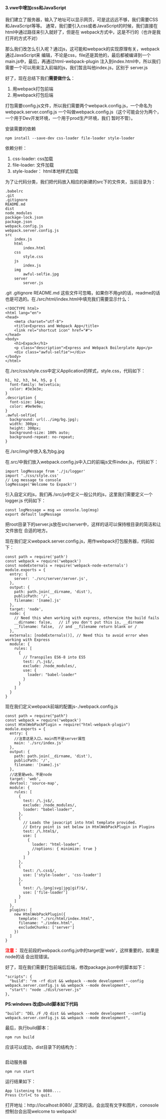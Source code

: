 #### 3.vwe中增加css和JavaScript ####
我们建立了服务器，输入了地址可以显示网页，可是这远远不够，我们需要CSS和JavaScript等等。
通常，我们要引入css或者JavaScript的时候，我们直接在html中通过路径来引入就好了，但是在
webpack方式中，这是不行的（也许是我打开的方式不对）

那么我们改怎么引入呢？通过js，这可能和webpack的实现原理有关，webpack通过JavaScript来
编辑，不论是css，file还是其他的，最后都被编译到一个main.js中，最后，再通过html-webpack-plugin
注入到index.html中，所以我们需要一个可以用来注入前端的js，我们暂且叫他index.js，区别于
server.js

好了，现在总结下我们**需要做什么**：
1. 用webpack打包前端
2. 用webpack打包后端

打包需要config.js文件，所以我们需要两个webpack.config.js，一个命名为webpack.server.config.js
一个叫做webpack.config.js（这个可能会分为两个，一个用于Dev开发环境，一个用于prod生产环境，我们
暂时不管）。

安装需要的依赖
```
npm install --save-dev css-loader file-loader style-loader
```
依赖分析：
1. css-loader: css加载
2. file-loader: 文件加载
3. style-loader： html本地样式加载

为了让代码分类，我们把代码放入相应的新建的src下的文件夹，当前目录为：
```
.babelrc
.git
.gitignore
README.md
dist
node_modules
package-lock.json
package.json
webpack.config.js
webpack.server.config.js
src
    index.js
    html
        index.html
    css
        style.css
    js
        index.js
    img
        awful-selfie.jpg
    server
        server.js
```

.git
.gitignore
README.md
这些文件可忽略，如果你不用git的话，readme的话也是可选的。在./src/html/index.html中填充我们需要显示什么：
```
<!DOCTYPE html>
<html lang="en">
<head>
    <meta charset="utf-8">
    <title>Express and Webpack App</title>
    <link rel="shortcut icon" href="#">
</head>
<body>
    <h1>Expack</h1>
    <p class="description">Express and Webpack Boilerplate App</p>
    <div class="awful-selfie"></div>
</body>
</html>
```
在./src/css/style.css中定义Application的样式，style.css，代码如下：
```
h1, h2, h3, h4, h5, p {
  font-family: helvetica;
  color: #3e3e3e;
}
.description {
  font-size: 14px;
  color: #9e9e9e;
}
.awful-selfie{
  background: url(../img/bg.jpg);
  width: 300px;
  height: 300px;
  background-size: 100% auto;
  background-repeat: no-repeat;
}
```
在./src/img/中放入名为bg.jpg

在.src/中我们放入webpack.config.js中入口的前端js文件index.js，代码如下：
```
import logMessage from './js/logger'
import './css/style.css'
// Log message to console
logMessage('Welcome to Expack!')
```

引入自定义的js，我们再./src/js中定义一般公共的js，这里我们需要定义一个logger.js
代码如下：
```
const logMessage = msg => console.log(msg)
export default logMessage
```

把root目录下的server.js放在src/server中，这样的话可以保持根目录的简洁和让文件放在
合适的地方。

现在我们定义webpack.server.config.js，用作webpack打包服务器，代码如下：
```
const path = require('path')
const webpack = require('webpack')
const nodeExternals = require('webpack-node-externals')
module.exports = {
  entry: {
    server: './src/server/server.js',
  },
  output: {
    path: path.join(__dirname, 'dist'),
    publicPath: '/',
    filename: '[name].js'
  },
  target: 'node',
  node: {
    // Need this when working with express, otherwise the build fails
    __dirname: false,   // if you don't put this is, __dirname
    __filename: false,  // and __filename return blank or /
  },
  externals: [nodeExternals()], // Need this to avoid error when working with Express
  module: {
    rules: [
      {
        // Transpiles ES6-8 into ES5
        test: /\.js$/,
        exclude: /node_modules/,
        use: {
          loader: "babel-loader"
        }
      }
    ]
  }
}
```

现在我们定义webpack前端的配置js-./webpack.config.js
```
const path = require("path")
const webpack = require('webpack')
const HtmlWebPackPlugin = require("html-webpack-plugin")
module.exports = {
  entry: {
    //注意这是入口，main而不是server属性
    main: './src/index.js'
  },
  output: {
    path: path.join(__dirname, 'dist'),
    publicPath: '/',
    filename: '[name].js'
  },
  //这里是web，不是node
  target: 'web',
  devtool: 'source-map',
  module: {
    rules: [
      {
        test: /\.js$/,
        exclude: /node_modules/,
        loader: "babel-loader",
      },
      {
        // Loads the javacript into html template provided.
        // Entry point is set below in HtmlWebPackPlugin in Plugins
        test: /\.html$/,
        use: [
          {
            loader: "html-loader",
            //options: { minimize: true }
          }
        ]
      },
      {
        test: /\.css$/,
        use: ['style-loader', 'css-loader']
      },
      {
        test: /\.(png|svg|jpg|gif)$/,
        use: ['file-loader']
      }
    ]
  },
  plugins: [
    new HtmlWebPackPlugin({
      template: "./src/html/index.html",
      filename: "./index.html",
      excludeChunks: ['server']
    })
  ]
}
```

<strong style="color:red">注意：</strong>
现在前段的webpack.config.js中的target是'web'，这样重要的，如果是node的话
会出现错误。

好了，现在我们需要打包前端后后端，修改package.json中的脚本如下：
```
"scripts": {
  "build": "rm -rf dist && webpack --mode development --config webpack.server.config.js && webpack --mode development",
  "start": "node ./dist/server.js"
},
```
**PS:windows 改成build脚本如下代码**
```
"build": "DEL /F /Q dist && webpack --mode development --config webpack.server.config.js && webpack --mode development",
```
最后，执行build脚本：
```
npm run build
```
应该可以成功，dist目录下的结构为：
```

```
启动服务器
```
npm run start
```
运行结果如下：
```
App listening to 8080....
Press Ctrl+C to quit.
```
打开地址：http://localhost:8080/ ,正常的话，会出现有文字和图片，conosole控制台会出现welcome to webpack!
